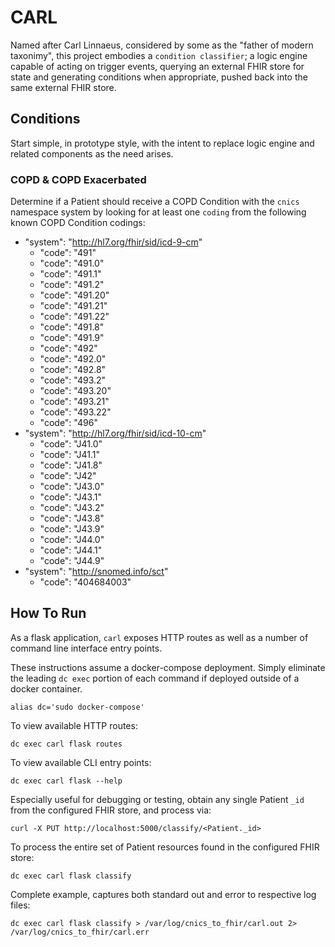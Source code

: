 # CARL

Named after Carl Linnaeus, considered by some as the "father of modern taxonimy", this project
embodies a ``condition classifier``; a logic engine capable of acting on trigger events, querying
an external FHIR store for state and generating conditions when appropriate, pushed back into
the same external FHIR store.

## Conditions

Start simple, in prototype style, with the intent to replace logic engine and related components
as the need arises.

### COPD & COPD Exacerbated

Determine if a Patient should receive a COPD Condition with the `cnics` namespace system
by looking for at least one `coding` from the following known COPD Condition codings:

- "system": "http://hl7.org/fhir/sid/icd-9-cm"
  - "code": "491"
  - "code": "491.0"
  - "code": "491.1"
  - "code": "491.2"
  - "code": "491.20"
  - "code": "491.21"
  - "code": "491.22"
  - "code": "491.8"
  - "code": "491.9"
  - "code": "492"
  - "code": "492.0"
  - "code": "492.8"
  - "code": "493.2"
  - "code": "493.20"
  - "code": "493.21"
  - "code": "493.22"
  - "code": "496"
- "system": "http://hl7.org/fhir/sid/icd-10-cm"
  - "code": "J41.0"
  - "code": "J41.1"
  - "code": "J41.8"
  - "code": "J42"
  - "code": "J43.0"
  - "code": "J43.1"
  - "code": "J43.2"
  - "code": "J43.8"
  - "code": "J43.9"
  - "code": "J44.0"
  - "code": "J44.1"
  - "code": "J44.9"
- "system": "http://snomed.info/sct"
  - "code": "404684003"

## How To Run

As a flask application, ``carl`` exposes HTTP routes as well as a number of command line
interface entry points.

These instructions assume a docker-compose deployment.  Simply eliminate the leading `dc exec`
portion of each command if deployed outside of a docker container.

```alias dc='sudo docker-compose'```

To view available HTTP routes:

```
dc exec carl flask routes
```

To view available CLI entry points:

```
dc exec carl flask --help
```

Especially useful for debugging or testing, obtain any single Patient ``_id`` from the configured
FHIR store, and process via:

```
curl -X PUT http://localhost:5000/classify/<Patient._id>
```

To process the entire set of Patient resources found in the configured FHIR store:

```
dc exec carl flask classify
```

Complete example, captures both standard out and error to respective log files:

```
dc exec carl flask classify > /var/log/cnics_to_fhir/carl.out 2> /var/log/cnics_to_fhir/carl.err
```
